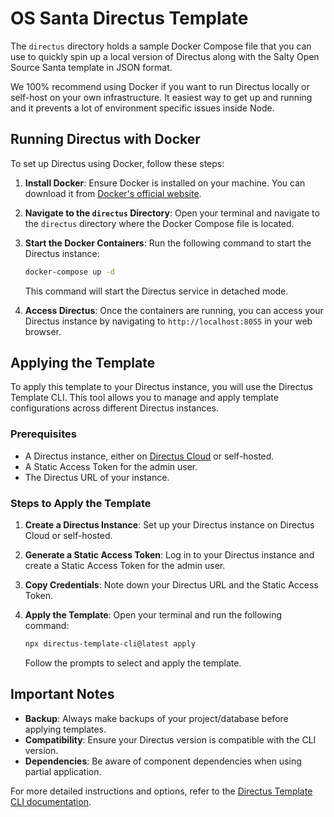 # OS Santa Directus Template

The `directus` directory holds a sample Docker Compose file that you can use to quickly spin up a local version of Directus along with the Salty Open Source Santa template in JSON format.

We 100% recommend using Docker if you want to run Directus locally or self-host on your own infrastructure. It easiest way to get up and running and it prevents a lot of environment specific issues inside Node.

## Running Directus with Docker

To set up Directus using Docker, follow these steps:

1. **Install Docker**: Ensure Docker is installed on your machine. You can download it from [Docker's official website](https://www.docker.com/products/docker-desktop).

2. **Navigate to the `directus` Directory**: Open your terminal and navigate to the `directus` directory where the Docker Compose file is located.

3. **Start the Docker Containers**: Run the following command to start the Directus instance:

   ```bash
   docker-compose up -d
   ```

   This command will start the Directus service in detached mode.

4. **Access Directus**: Once the containers are running, you can access your Directus instance by navigating to `http://localhost:8055` in your web browser.

## Applying the Template

To apply this template to your Directus instance, you will use the Directus Template CLI. This tool allows you to manage and apply template configurations across different Directus instances.

### Prerequisites

- A Directus instance, either on [Directus Cloud](https://directus.cloud?ref=directus-labs%2Fos-santa) or self-hosted.
- A Static Access Token for the admin user.
- The Directus URL of your instance.

### Steps to Apply the Template

1. **Create a Directus Instance**: Set up your Directus instance on Directus Cloud or self-hosted.
2. **Generate a Static Access Token**: Log in to your Directus instance and create a Static Access Token for the admin user.
3. **Copy Credentials**: Note down your Directus URL and the Static Access Token.
4. **Apply the Template**: Open your terminal and run the following command:

   ```bash
   npx directus-template-cli@latest apply
   ```

   Follow the prompts to select and apply the template.

## Important Notes

- **Backup**: Always make backups of your project/database before applying templates.
- **Compatibility**: Ensure your Directus version is compatible with the CLI version.
- **Dependencies**: Be aware of component dependencies when using partial application.

For more detailed instructions and options, refer to the [Directus Template CLI documentation](https://github.com/directus-labs/directus-template-cli/).
